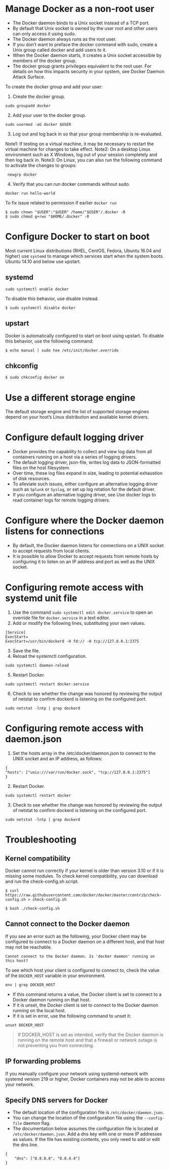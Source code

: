 # Manage Docker as a non-root user
- The Docker daemon binds to a Unix socket instead of a TCP port.
- By default that Unix socket is owned by the user root and other users can only access it using sudo. 
- The Docker daemon always runs as the root user.
- If you don’t want to preface the docker command with sudo, create a Unix group called docker and add users to it. 
- When the Docker daemon starts, it creates a Unix socket accessible by members of the docker group.
- The docker group grants privileges equivalent to the root user. For details on how this impacts security in your system, see Docker Daemon Attack Surface.

To create the docker group and add your user:
1. Create the docker group.
```
sudo groupadd docker
```
2. Add your user to the docker group.
```
sudo usermod -aG docker $USER
```
3. Log out and log back in so that your group membership is re-evaluated.

Note1: If testing on a virtual machine, it may be necessary to restart the virtual machine for changes to take effect.
Note2: On a desktop Linux environment such as X Windows, log out of your session completely and then log back in.
Note3: On Linux, you can also run the following command to activate the changes to groups:
```
 newgrp docker
```
4. Verify that you can run docker commands without sudo.
```
docker run hello-world
```
To fix issue related to permission if earlier `docker run`
```
$ sudo chown "$USER":"$USER" /home/"$USER"/.docker -R
$ sudo chmod g+rwx "$HOME/.docker" -R
```
# Configure Docker to start on boot
Most current Linux distributions (RHEL, CentOS, Fedora, Ubuntu 16.04 and higher) use `systemd` to manage which services start when the system boots. Ubuntu 14.10 and below use upstart.
## systemd
```
sudo systemctl enable docker
```
To disable this behavior, use disable instead.
```
$ sudo systemctl disable docker
```
## upstart
Docker is automatically configured to start on boot using upstart. To disable this behavior, use the following command:
```
$ echo manual | sudo tee /etc/init/docker.override
```
## chkconfig
```
$ sudo chkconfig docker on
```
# Use a different storage engine
The default storage engine and the list of supported storage engines depend on your host’s Linux distribution and available kernel drivers.
# Configure default logging driver
- Docker provides the capability to collect and view log data from all containers running on a host via a series of logging drivers. 
- The default logging driver, json-file, writes log data to JSON-formatted files on the host filesystem. 
- Over time, these log files expand in size, leading to potential exhaustion of disk resources. 
- To alleviate such issues, either configure an alternative logging driver such as `Splunk` or `Syslog`, or set up log rotation for the default driver. 
- If you configure an alternative logging driver, see Use docker logs to read container logs for remote logging drivers.
# Configure where the Docker daemon listens for connections
- By default, the Docker daemon listens for connections on a UNIX socket to accept requests from local clients. 
- It is possible to allow Docker to accept requests from remote hosts by configuring it to listen on an IP address and port as well as the UNIX socket. 
# Configuring remote access with systemd unit file
1. Use the command `sudo systemctl edit docker.service` to open an override file for `docker.service` in a text editor.
2. Add or modify the following lines, substituting your own values.
```
[Service]
ExecStart=
ExecStart=/usr/bin/dockerd -H fd:// -H tcp://127.0.0.1:2375
```
3. Save the file.
4. Reload the systemctl configuration.
```
sudo systemctl daemon-reload
```
5. Restart Docker.
```
sudo systemctl restart docker.service
```
6. Check to see whether the change was honored by reviewing the output of netstat to confirm dockerd is listening on the configured port.
```
sudo netstat -lntp | grep dockerd
```
# Configuring remote access with daemon.json
1. Set the hosts array in the /etc/docker/daemon.json to connect to the UNIX socket and an IP address, as follows:
```
{
"hosts": ["unix:///var/run/docker.sock", "tcp://127.0.0.1:2375"]
}
```
2. Restart Docker.
```
sudo systemctl restart docker
```
3. Check to see whether the change was honored by reviewing the output of netstat to confirm dockerd is listening on the configured port.
```
sudo netstat -lntp | grep dockerd
```
# Troubleshooting
## Kernel compatibility
Docker cannot run correctly if your kernel is older than version 3.10 or if it is missing some modules. To check kernel compatibility, you can download and run the check-config.sh script.
```
$ curl https://raw.githubusercontent.com/docker/docker/master/contrib/check-config.sh > check-config.sh

$ bash ./check-config.sh
```
## Cannot connect to the Docker daemon
If you see an error such as the following, your Docker client may be configured to connect to a Docker daemon on a different host, and that host may not be reachable.
```
Cannot connect to the Docker daemon. Is 'docker daemon' running on this host?
```
To see which host your client is configured to connect to, check the value of the `DOCKER_HOST` variable in your environment.
```
env | grep DOCKER_HOST
```
- If this command returns a value, the Docker client is set to connect to a Docker daemon running on that host. 
- If it is unset, the Docker client is set to connect to the Docker daemon running on the local host. 
- If it is set in error, use the following command to unset it:
```
unset DOCKER_HOST
```
> If DOCKER_HOST is set as intended, verify that the Docker daemon is running on the remote host and that a firewall or network outage is not preventing you from connecting.

## IP forwarding problems
If you manually configure your network using systemd-network with systemd version 219 or higher, Docker containers may not be able to access your network. 
## Specify DNS servers for Docker
- The default location of the configuration file is `/etc/docker/daemon.json`. 
- You can change the location of the configuration file using the `--config-file` daemon flag. 
- The documentation below assumes the configuration file is located at `/etc/docker/daemon.json`.
Add a dns key with one or more IP addresses as values. If the file has existing contents, you only need to add or edit the dns line.
```
{
	"dns": ["8.8.8.8", "8.8.4.4"]
}
```









